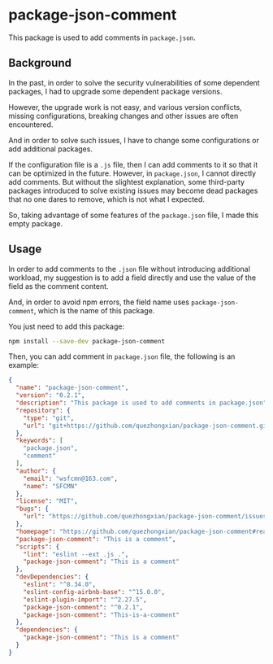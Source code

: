 # package-json-comment

This package is used to add comments in `package.json`.

## Background

In the past, in order to solve the security vulnerabilities of some dependent packages, I had to upgrade some dependent package versions.


However, the upgrade work is not easy, and various version conflicts, missing configurations, breaking changes and other issues are often encountered.


And in order to solve such issues, I have to change some configurations or add additional packages.


If the configuration file is a `.js` file, then I can add comments to it so that it can be optimized in the future. However, in `package.json`, I cannot directly add comments. But without the slightest explanation, some third-party packages introduced to solve existing issues may become dead packages that no one dares to remove, which is not what I expected.


So, taking advantage of some features of the `package.json` file, I made this empty package.

## Usage

In order to add comments to the `.json` file without introducing additional workload, my suggestion is to add a field directly and use the value of the field as the comment content.

And, in order to avoid npm errors, the field name uses `package-json-comment`, which is the name of this package.

You just need to add this package:

```bash
npm install --save-dev package-json-comment
```

Then, you can add comment in `package.json` file, the following is an example:

```json
{
  "name": "package-json-comment",
  "version": "0.2.1",
  "description": "This package is used to add comments in package.json",
  "repository": {
    "type": "git",
    "url": "git+https://github.com/quezhongxian/package-json-comment.git"
  },
  "keywords": [
    "package.json",
    "comment"
  ],
  "author": {
    "email": "wsfcmn@163.com",
    "name": "SFCMN"
  },
  "license": "MIT",
  "bugs": {
    "url": "https://github.com/quezhongxian/package-json-comment/issues"
  },
  "homepage": "https://github.com/quezhongxian/package-json-comment#readme",
  "package-json-comment": "This is a comment",
  "scripts": {
    "lint": "eslint --ext .js .",
    "package-json-comment": "This is a comment"
  },
  "devDependencies": {
    "eslint": "^8.34.0",
    "eslint-config-airbnb-base": "^15.0.0",
    "eslint-plugin-import": "^2.27.5",
    "package-json-comment": "^0.2.1",
    "package-json-comment": "This-is-a-comment"
  },
  "dependencies": {
    "package-json-comment": "This is a comment"
  }
}

```
